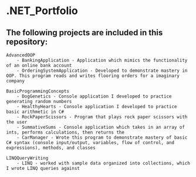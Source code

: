 # .NET_Portfolio
The following projects are included in this repository:
----------------------------------------------------------
    AdvancedOOP
        - BankingApplication - Application which mimics the functionality of an online bank account
        - OrderingSystemApplication - Developed to demonstrate mastery in OOP. This program reads and writes flooring orders for a imaginary company

    BasicProgrammingConcepts
        - DogGenetics - Console application I developed to practice generating random numbers
        - HealthyHearts - Console application I developed to practice basic arithmetic in C#
        - RockPaperScissors - Program that plays rock paper scissors with the user
        - SummativeSums - Console application which takes in an array of ints, performs calculations, then returns the
        - CarManager - Wrote this program to demonstrate mastery of basic C# syntax (console input/output, variables, flow of control, and expressions), methods, and classes

    LINQQueryWriting
        - LINQ - worked with sample data organized into collections, which I wrote LINQ queries against